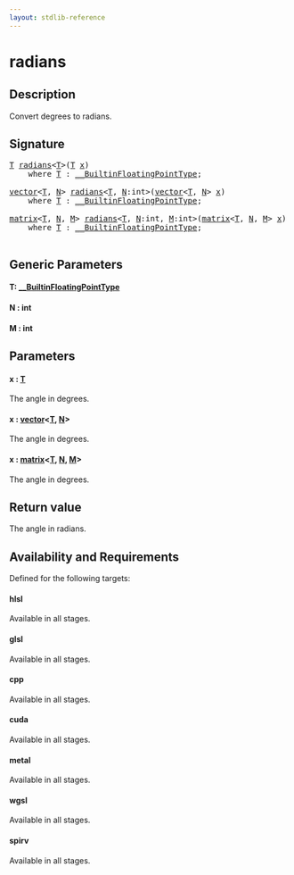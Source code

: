 ```yaml
---
layout: stdlib-reference
---
```


# radians

## Description

Convert degrees to radians.



## Signature 

<pre>
<a href="radians.html#typeparam-T" class="code_type">T</a> <a href="radians.html">radians</a>&lt;<a href="radians.html#typeparam-T" class="code_type">T</a>&gt;(<a href="radians.html#typeparam-T" class="code_type">T</a> <a href="radians.html#decl-x" class="code_param">x</a>)
    <span class='code_keyword'>where</span> <a href="radians.html#typeparam-T" class="code_type">T</a> : <a href="../interfaces/0_builtinfloatingpointtype-029hm/index.html" class="code_type">__BuiltinFloatingPointType</a>;

<a href="../types/vector/index.html" class="code_type">vector</a>&lt;<a href="radians.html#typeparam-T" class="code_type">T</a>, <a href="radians.html#decl-N" class="code_var">N</a>&gt; <a href="radians.html">radians</a>&lt;<a href="radians.html#typeparam-T" class="code_type">T</a>, <a href="radians.html#decl-N" class="code_var">N</a>:<span class="code_keyword">int</span>&gt;(<a href="../types/vector/index.html" class="code_type">vector</a>&lt;<a href="radians.html#typeparam-T" class="code_type">T</a>, <a href="radians.html#decl-N" class="code_var">N</a>&gt; <a href="radians.html#decl-x" class="code_param">x</a>)
    <span class='code_keyword'>where</span> <a href="radians.html#typeparam-T" class="code_type">T</a> : <a href="../interfaces/0_builtinfloatingpointtype-029hm/index.html" class="code_type">__BuiltinFloatingPointType</a>;

<a href="../types/matrix/index.html" class="code_type">matrix</a>&lt;<a href="radians.html#typeparam-T" class="code_type">T</a>, <a href="radians.html#decl-N" class="code_var">N</a>, <a href="radians.html#decl-M" class="code_var">M</a>&gt; <a href="radians.html">radians</a>&lt;<a href="radians.html#typeparam-T" class="code_type">T</a>, <a href="radians.html#decl-N" class="code_var">N</a>:<span class="code_keyword">int</span>, <a href="radians.html#decl-M" class="code_var">M</a>:<span class="code_keyword">int</span>&gt;(<a href="../types/matrix/index.html" class="code_type">matrix</a>&lt;<a href="radians.html#typeparam-T" class="code_type">T</a>, <a href="radians.html#decl-N" class="code_var">N</a>, <a href="radians.html#decl-M" class="code_var">M</a>&gt; <a href="radians.html#decl-x" class="code_param">x</a>)
    <span class='code_keyword'>where</span> <a href="radians.html#typeparam-T" class="code_type">T</a> : <a href="../interfaces/0_builtinfloatingpointtype-029hm/index.html" class="code_type">__BuiltinFloatingPointType</a>;

</pre>

## Generic Parameters

####  <a id="typeparam-T"></a>T: [\_\_BuiltinFloatingPointType](../interfaces/0_builtinfloatingpointtype-029hm/index.html)
####  <a id="decl-N"></a>N  : int
####  <a id="decl-M"></a>M  : int

## Parameters

####  <a id="decl-x"></a>x  : [T](radians.html#typeparam-T)
The angle in degrees.

####  <a id="decl-x"></a>x  : [vector](../types/vector/index.html)\<[T](../types/vector/index.html#typeparam-T), [N](../types/vector/index.html#decl-N)\>
The angle in degrees.

####  <a id="decl-x"></a>x  : [matrix](../types/matrix/index.html)\<[T](../types/matrix/t-0.html), [N](../types/matrix/index.html#decl-N), [M](../types/matrix/index.html#decl-M)\>
The angle in degrees.


## Return value
The angle in radians.


## Availability and Requirements

Defined for the following targets:

#### hlsl
Available in all stages.

#### glsl
Available in all stages.

#### cpp
Available in all stages.

#### cuda
Available in all stages.

#### metal
Available in all stages.

#### wgsl
Available in all stages.

#### spirv
Available in all stages.




